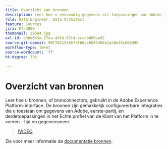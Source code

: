 ```yaml
---
title: Overzicht van bronnen
description: Leer hoe u eenvoudig gegevens uit toepassingen van Adobe, eerste en derde partijen kunt opnemen in het realtimeklantprofiel en de data lake van het Platform.
role: Data Engineer, Data Architect
feature: Sources
jira: KT-3800
thumbnail: 29694.jpg
exl-id: e38d643a-27ea-49f4-87c4-eccdb860ea92
source-git-commit: 90f7621536573f60ac6585404b1ac0e49cb08496
workflow-type: tm+mt
source-wordcount: '77'
ht-degree: 33%

---
```


# Overzicht van bronnen

Leer hoe u bronnen, of bronconnectors, gebruikt in de Adobe Experience Platform-interface. De bronnen zijn gemakkelijk configureerbare integraties die u toestaan om gegevens van Adobe, eerste-partij, en derdetoepassingen in het Echte profiel van de Klant van het Platform in te voeren - tijd en gegevensmeer.

>[!VIDEO](https://video.tv.adobe.com/v/29694?quality=12&learn=on)

Zie voor meer informatie de [documentatie bronnen](https://experienceleague.adobe.com/docs/experience-platform/sources/home.html?lang=nl).
